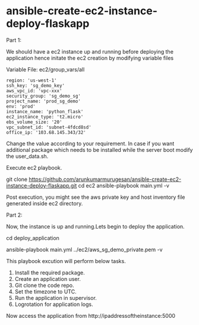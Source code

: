 # ansible-create-ec2-instance-deploy-flaskapp

Part 1: 

We should have a ec2 instance up and running before deploying the application hence initate the ec2 creation by modifying variable files

Variable File: ec2/group_vars/all
  
    region: 'us-west-1'
    ssh_key: 'sg_demo_key'
    aws_vpc_id: 'vpc-xxx'
    security_group: 'sg_demo_sg'
    project_name: 'prod_sg_demo'
    env: 'prod'
    instance_name: 'python_flask'
    ec2_instance_type: 't2.micro'
    ebs_volume_size: '20'
    vpc_subnet_id: 'subnet-4fdcd8sd'
    office_ip: '103.68.145.343/32'
    
Change the value according to your requirement. In case if you want additional package which needs to be installed while the server boot modify the user_data.sh.

Execute ec2 playbook. 

git clone https://github.com/arunkumarmurugesan/ansible-create-ec2-instance-deploy-flaskapp.git
cd ec2
ansible-playbook main.yml -v

Post execution, you might see the aws private key and host inventory file generated inside ec2 directory. 

Part 2: 

Now, the instance is up and running.Lets begin to deploy the application.

cd deploy_application

ansible-playbook main.yml ../ec2/aws_sg_demo_private.pem -v

This playbook excution will perform below tasks.
  1. Install the required package.
  2. Create an application user.
  3. Git clone the code repo.
  4. Set the timezone to UTC.
  5. Run the application in supervisor.
  6. Logrotation for application logs.
  
Now access the application from http://ipaddressoftheinstance:5000

